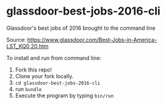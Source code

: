 # glassdoor-best-jobs-2016-cli
Glassdoor's best jobs of 2016 brought to the command line

Source: https://www.glassdoor.com/Best-Jobs-in-America-LST_KQ0,20.htm

To install and run from command line:

1. Fork this repo!
2. Clone your fork locally.
3. `cd glassdoor-best-jobs-2016-cli`
4. run `bundle`
5. Execute the program by typing `bin/run`
